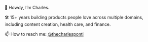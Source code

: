 👋 Howdy, I’m Charles.

🛠 15+ years building products people love across multiple domains, including content creation, health care, and finance.

📫 How to reach me: [@thecharlesponti](https://twitter.com/thecharlesponti)

<!---
charlesponti/charlesponti is a ✨ special ✨ repository because its `README.md` (this file) appears on your GitHub profile.
You can click the Preview link to take a look at your changes.
--->
